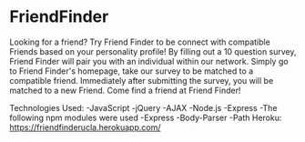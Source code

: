 # FriendFinder
Looking for a friend? Try Friend Finder to be connect with compatible Friends based on your personality profile! By filling out a 10 question survey, Friend Finder will pair you with an individual within our network. Simply go to Friend Finder's homepage, take our survey to be matched to a compatible friend. Immediately after submitting the survey, you will be matched to a new Friend. 
Come find a friend at Friend Finder!

Technologies Used:
-JavaScript
-jQuery
-AJAX
-Node.js
-Express
-The following npm modules were used
-Express
-Body-Parser
-Path
Heroku:  https://friendfinderucla.herokuapp.com/

